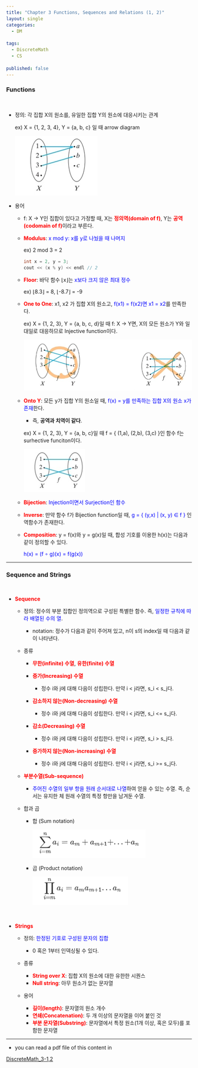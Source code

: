 ```yaml
---
title: "Chapter 3 Functions, Sequences and Relations (1, 2)"
layout: single
categories:
  - DM

tags:
  - DiscreteMath
  - CS

published: false
---
```


### Functions

<br>

- 정의: 각 집합 X의 원소를, 유일한 집합 Y의 원소에 대응시키는 관계

  ex) X = {1, 2, 3, 4}, Y = {a, b, c} 일 때 arrow diagram

  ![image-20221116150145333](/assets/images/2022-11-14-DM3-1,2/image-20221116150145333.png)

- 용어

  - f: X → Y인 집합이 있다고 가정할 때, X는 <span style = "color:red">**정의역(domain of f)**</span>, Y는 <span style = "color:red">**공역(codomain of f)**</span>이라고 부른다.

  - <span style = "color:red">**Modulus**</span>: <span style = "color:blue">x mod y: x를 y로 나눴을 때 나머지</span>

    ex) 2 mod 3 = 2 

    ```cpp
    int x = 2, y = 3;
    cout << (x % y) << endl // 2
    ```

  - <span style = "color:red">**Floor**</span>: 바닥 함수 ⌊x⌋는  <span style = "color:blue">x보다 크지 않은 최대 정수</span>

    ex)  ⌊8.3⌋ = 8,  ⌊-8.7⌋ = -9

  - <span style = "color:red">**One to One**</span>: x1, x2 가 집합 X의 원소고, <span style = "color:blue">f(x1) = f(x2)면 x1 = x2</span>를 만족한다.

    ex) X = {1, 2, 3}, Y = {a, b, c, d}일 때 f: X → Y면, X의 모든 원소가 Y와 일대일로 대응하므로 Injective function이다.

    ![image-20221116151141541](/assets/images/2022-11-14-DM3-1,2/image-20221116151141541.png)

  - <span style = "color:red">**Onto Y**</span>: 모든 y가 집합 Y의 원소일 때, <span style = "color:blue">f(x) = y를 만족하는 집합 X의 원소 x가 존재</span>한다.

    - 즉, **공역과 치역이 같다**.

    ex)  X = {1, 2, 3}, Y = {a, b, c}일 때 f = { (1,a), (2,b), (3,c) }인 함수 f는 surhective funciton이다.

    ![image-20221116151522050](/assets/images/2022-11-14-DM3-1,2/image-20221116151522050.png)

  - <span style = "color:red">**Bijection**</span>: <span style = "color:blue">Injection이면서 Surjection인 함수</span>

  - <span style = "color:red">**Inverse**</span>: 만약 함수 f가 Bijection function일 때, <span style = "color:blue">g = { (y,x) | (x, y) ∈ f } </span>인 역함수가 존재한다.

  - <span style = "color:red">**Composition**</span>: y = f(x)와 y = g(x)일 때, 합성 기호를 이용한 h(x)는 다음과 같이 정의할 수 있다.

    <span style = "color:blue">h(x) = (f ∘ g)(x) = f(g(x))</span>

---

### Sequence and Strings

<br>

- <span style = "color:red">**Sequence**</span>
  - 정의:  정수의 부분 집합인 정의역으로 구성된 특별한 함수. 즉, <span style = "color:blue">일정한 규칙에 따라 배열된 수의 열</span>.
    - notation: 정수가 다음과 같이 주어져 있고, n이 s의 index일 때 다음과 같이 나타낸다.
  
  - 종류
  
    - <span style = "color:red">**무한(infinite) 수열**</span>, <span style = "color:red">**유한(finite) 수열**</span>
    - <span style = "color:red">**증가(Increasing) 수열**</span>
      - 정수 i와 j에 대해 다음이 성립한다. 만약 i < j라면, s_i < s_j다.
  
    - <span style = "color:red">**감소하지 않는(Non-decreasing) 수열**</span>
      - 정수 i와 j에 대해 다음이 성립한다. 만약 i < j라면, s_i <= s_j다.
  
    - <span style = "color:red">**감소(Decreasing) 수열**</span>
      - 정수 i와 j에 대해 다음이 성립한다. 만약 i < j라면, s_i > s_j다.
  
    - <span style = "color:red">**증가하지 않는(Non-increasing) 수열**</span>
      - 정수 i와 j에 대해 다음이 성립한다. 만약 i < j라면, s_i >= s_j다.
  
  - <span style = "color:red">**부분수열(Sub-sequence)**</span>
  
    - <span style = "color:blue">주어진 수열의 일부 항을 원래 순서대로 나열</span>하여 얻을 수 있는 수열. 즉, 순서는 유지한 체 원래 수열의 특정 항만을 남겨둔 수열.
  
  - 합과 곱
  
    - 합 (Sum notation)
  
      ![image-20221117154828276](/assets/images/2022-11-14-DM3-1,2/image-20221117154828276.png)
  
    - 곱 (Product notation)
  
      ![image-20221117154817600](/assets/images/2022-11-14-DM3-1,2/image-20221117154817600.png)

<br>

- <span style = "color:red">**Strings**</span>

  - 정의: <span style = "color:blue">한정된 기호로 구성된 문자의 집합</span>
    - 0 혹은 1부터 인덱싱될 수 있다.
  - 종류
    - <span style = "color:red">**String over X**</span>: 집합 X의 원소에 대한 유한한 시퀀스
    - <span style = "color:red">**Null string**</span>: 아무 원소가 없는 문자열

  - 용어
    - <span style = "color:red">**길이(length)**</span>: 문자열의 원소 개수
    - <span style = "color:red">**연쇄(Concatenation)**</span>: 두 개 이상의 문자열을 이어 붙인 것
    - <span style = "color:red">**부분 문자열(Substring)**</span>: 문자열에서 특정 원소(1개 이상, 혹은 모두)를 포함한 문자열

---

- you can read a pdf file of this content in 

[DiscreteMath_3-1,2](https://github.com/maloveforme/maloveforme.github.io/tree/master/summary/DM)
